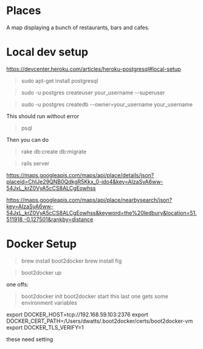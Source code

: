 Places
======
A map displaying a bunch of restaurants, bars and cafes.

Local dev setup
===============

https://devcenter.heroku.com/articles/heroku-postgresql#local-setup

> sudo apt-get install postgresql

> sudo -u postgres createuser your_username --superuser

> sudo -u postgres createdb --owner=your_username your_username

This should run without error

> psql

Then you can do

> rake db:create db:migrate

> rails server

https://maps.googleapis.com/maps/api/place/details/json?placeid=ChIJe29QNB0QdkgR5Kkx_0-jdo4&key=AIzaSyA6ww-54JxL_krZ0VyA5cCS8ALCgEowhss

https://maps.googleapis.com/maps/api/place/nearbysearch/json?key=AIzaSyA6ww-54JxL_krZ0VyA5cCS8ALCgEowhss&keyword=the%20ledbury&location=51.511918,-0.127501&rankby=distance


Docker Setup
============

> brew install boot2docker
> brew install fig

> boot2docker up

one offs:
> boot2docker init
> boot2docker start
this last one gets some environment variables

export DOCKER_HOST=tcp://192.168.59.103:2376
export DOCKER_CERT_PATH=/Users/dwatts/.boot2docker/certs/boot2docker-vm
export DOCKER_TLS_VERIFY=1

these need setting
